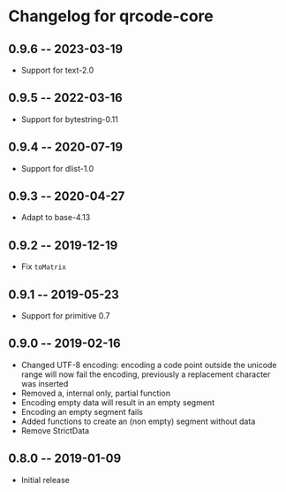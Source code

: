 # Changelog for qrcode-core

## 0.9.6 -- 2023-03-19

* Support for text-2.0

## 0.9.5 -- 2022-03-16

* Support for bytestring-0.11

## 0.9.4 -- 2020-07-19

* Support for dlist-1.0

## 0.9.3 -- 2020-04-27

* Adapt to base-4.13

## 0.9.2 -- 2019-12-19

* Fix `toMatrix`

## 0.9.1 -- 2019-05-23

* Support for primitive 0.7

## 0.9.0 -- 2019-02-16

* Changed UTF-8 encoding: encoding a code point outside the unicode range will
  now fail the encoding, previously a replacement character was inserted
* Removed a, internal only, partial function
* Encoding empty data will result in an empty segment
* Encoding an empty segment fails
* Added functions to create an (non empty) segment without data
* Remove StrictData

## 0.8.0 -- 2019-01-09

* Initial release

